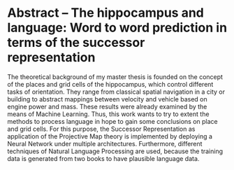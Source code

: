 # Abstract – The hippocampus and language: Word to word prediction in terms of the successor representation
The theoretical background of my master thesis is founded on the concept of the places and grid cells of the hippocampus, which control different tasks of orientation. They range from classical spatial navigation in a city or building to abstract mappings between velocity and vehicle based on engine power and mass. These results were already examined by the means of Machine Learning. Thus, this work wants to try to extent the methods to process language in hope to gain some conclusions on place and grid cells. For this purpose, the Successor Representation as application of the Projective Map theory is implemented by deploying a Neural Network under multiple architectures. Furthermore, different techniques of Natural Language Processing are used, because the training data is generated from two books to have plausible language data.
